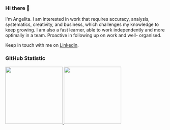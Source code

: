 ### Hi there 👋

I'm Angelita. I am interested in work that requires accuracy, analysis, systematics, creativity, and business, which challenges my knowledge to keep growing. I am also a fast learner, able to work independently and more optimally in a team. Proactive in following up on work and well- organised.<br>

Keep in touch with me on [Linkedin]([https://www.linkedin.com/in/angelitapanjaitan/]).

### GitHub Statistic
<p align="left">
  <a href="https://github.com/angelitapanjaitan">
    <img height="180em" src="https://github-readme-stats-eight-theta.vercel.app/api?username=angelitapanjaitan&show_icons=true&theme=algolia&include_all_commits=true&count_private=true"/>
    <img height="180em" src="https://github-readme-stats-eight-theta.vercel.app/api/top-langs/?username=angelitapanjaitan&layout=compact&theme=algolia"/>
  </a>
</p>
